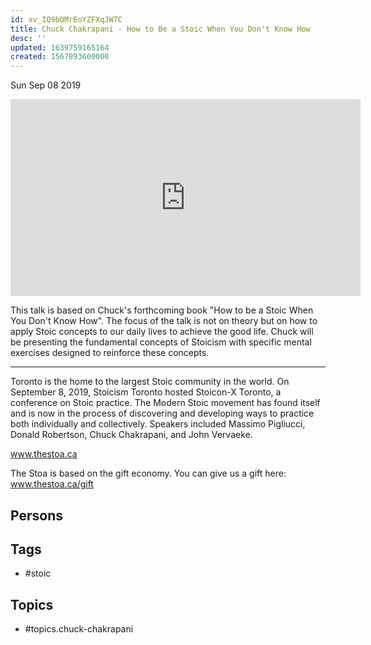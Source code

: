 ```yaml
---
id: xv_IQ9bOMrEoYZFXqJW7C
title: Chuck Chakrapani - How to Be a Stoic When You Don't Know How
desc: ''
updated: 1639759165164
created: 1567893600000
---
```





Sun Sep 08 2019

<iframe width="560" height="315" src="https://www.youtube.com/embed/BaFrUp-x84E" title="Chuck Chakrapani - How to Be a Stoic When You Don't Know How" frameborder="0" allow="accelerometer; autoplay; clipboard-write; encrypted-media; gyroscope; picture-in-picture" allowfullscreen ></iframe>

This talk is based on Chuck's forthcoming book "How to be a Stoic When You Don't Know How". The focus of the talk is not on theory but on how to apply Stoic concepts to our daily lives to achieve the good life. Chuck will be presenting the fundamental concepts of Stoicism with specific mental exercises designed to reinforce these concepts.

***

Toronto is the home to the largest Stoic community in the world. On September 8, 2019, Stoicism Toronto hosted Stoicon-X Toronto, a conference on Stoic practice. The Modern Stoic movement has found itself and is now in the process of discovering and developing ways to practice both individually and collectively. Speakers included Massimo Pigliucci, Donald Robertson, Chuck Chakrapani, and John Vervaeke.

www.thestoa.ca

The Stoa is based on the gift economy. You can give us a gift here: www.thestoa.ca/gift

## Persons



## Tags

- #stoic

## Topics

- #topics.chuck-chakrapani

